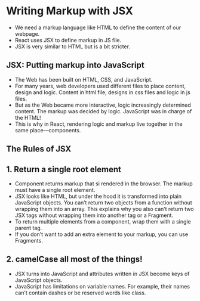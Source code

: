 # Writing Markup with JSX

- We need a markup language like HTML to define the content of our webpage.
- React uses JSX to define markup in JS file.
- JSX is very similar to HTML but is a bit stricter.

## JSX: Putting markup into JavaScript 

- The Web has been built on HTML, CSS, and JavaScript.
- For many years, web developers used different files to place content, design and logic. Content in html file, designs in css files and logic in js files.
- But as the Web became more interactive, logic increasingly determined content. The markup was decided by logic. JavaScript was in charge of the HTML!
- This is why in React, rendering logic and markup live together in the same place—components.


## The Rules of JSX 

## 1. Return a single root element 

- Component returns markup that si rendered in the browser. The markup must have a single root element.
- JSX looks like HTML, but under the hood it is transformed into plain JavaScript objects. You can’t return two objects from a function without wrapping them into an array. This explains why you also can’t return two JSX tags without wrapping them into another tag or a Fragment.
- To return multiple elements from a component, wrap them with a single parent tag.
- If you don’t want to add an extra element to your markup, you can use Fragments.


## 2. camelCase all most of the things! 

- JSX turns into JavaScript and attributes written in JSX become keys of JavaScript objects.
- JavaScript has limitations on variable names. For example, their names can’t contain dashes or be reserved words like class.
